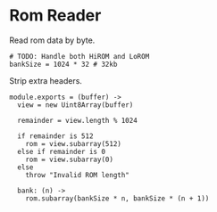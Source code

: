Rom Reader
==========

Read rom data by byte.

    # TODO: Handle both HiROM and LoROM
    bankSize = 1024 * 32 # 32kb

Strip extra headers.

    module.exports = (buffer) ->
      view = new Uint8Array(buffer)

      remainder = view.length % 1024

      if remainder is 512
        rom = view.subarray(512)
      else if remainder is 0
        rom = view.subarray(0)
      else
        throw "Invalid ROM length"

      bank: (n) ->
        rom.subarray(bankSize * n, bankSize * (n + 1))
